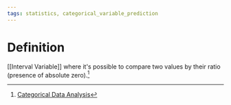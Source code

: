 ```yaml
---
tags: statistics, categorical_variable_prediction
---
```


# Definition

[[Interval Variable]] where it's possible to compare two values by their ratio (presence of absolute zero).[^1]

[^1]: [Categorical Data Analysis](zotero://open-pdf/library/items/JZKRKD5L?page=20)
